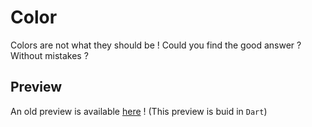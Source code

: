 Color
=====
Colors are not what they should be !
Could you find the good answer ? Without mistakes ?

Preview
-------
An old preview is available [here](http://vergamote.net/preview/color "Color") !
(This preview is buid in `Dart`)

